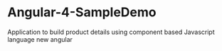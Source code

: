 # Angular-4-SampleDemo
Application to build product details using component based Javascript language new angular
